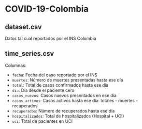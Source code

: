 # COVID-19-Colombia

## dataset.csv
Datos tal cual reportados por el INS Colombia

## time_series.csv

Columnas:

* `fecha`: Fecha del caso reportado por el INS
* `muertes`: Número de muertes presentadas hasta ese día
* `total`: Total de casos confirmados hasta ese día
* `dia`: Día desde el paciente cero
* `casos_nuevos`: Casos nuevos presentados en ese día
* `casos_activos`: Casos activos hasta ese día: totales - muertes - recuperados
* `recuperados`: Número de recuperados hasta ese día
* `hospitalizados`: Total de hospitalizados (Hospital + UCI)
* `uci`: Total de pacientes en UCI
